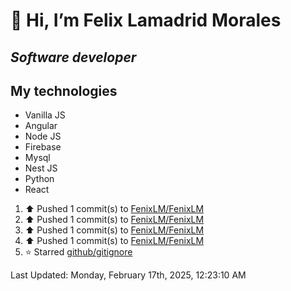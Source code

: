 #  👋 Hi, I’m Felix Lamadrid Morales
## _Software developer_

## My technologies
- Vanilla JS
- Angular
- Node JS
- Firebase
- Mysql
- Nest JS
- Python
- React

<!--RECENT_ACTIVITY:start-->
1. ⬆️ Pushed 1 commit(s) to [FenixLM/FenixLM](https://github.com/FenixLM/FenixLM)<br>
2. ⬆️ Pushed 1 commit(s) to [FenixLM/FenixLM](https://github.com/FenixLM/FenixLM)<br>
3. ⬆️ Pushed 1 commit(s) to [FenixLM/FenixLM](https://github.com/FenixLM/FenixLM)<br>
4. ⬆️ Pushed 1 commit(s) to [FenixLM/FenixLM](https://github.com/FenixLM/FenixLM)<br>
5. ⭐ Starred [github/gitignore](https://github.com/github/gitignore)<br>
<!--RECENT_ACTIVITY:end-->
<!--RECENT_ACTIVITY:last_update-->
Last Updated: Monday, February 17th, 2025, 12:23:10 AM
<!--RECENT_ACTIVITY:last_update_end-->

